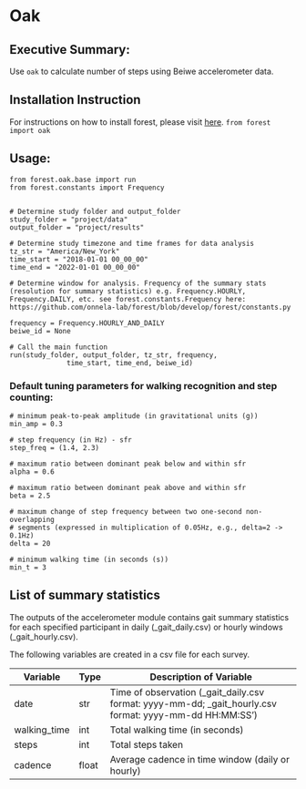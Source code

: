 # Oak

## Executive Summary: 
Use `oak` to calculate number of steps using Beiwe accelerometer data.

## Installation Instruction
For instructions on how to install forest, please visit [here](https://github.com/onnela-lab/forest). 
`from forest import oak`

## Usage:
```
from forest.oak.base import run
from forest.constants import Frequency


# Determine study folder and output_folder
study_folder = "project/data"
output_folder = "project/results"

# Determine study timezone and time frames for data analysis
tz_str = "America/New_York"
time_start = "2018-01-01 00_00_00"
time_end = "2022-01-01 00_00_00"

# Determine window for analysis. Frequency of the summary stats (resolution for summary statistics) e.g. Frequency.HOURLY, Frequency.DAILY, etc. see forest.constants.Frequency here: https://github.com/onnela-lab/forest/blob/develop/forest/constants.py

frequency = Frequency.HOURLY_AND_DAILY
beiwe_id = None

# Call the main function
run(study_folder, output_folder, tz_str, frequency,
              time_start, time_end, beiwe_id)
```
### Default tuning parameters for walking recognition and step counting:
```
# minimum peak-to-peak amplitude (in gravitational units (g))
min_amp = 0.3  

# step frequency (in Hz) - sfr
step_freq = (1.4, 2.3)

# maximum ratio between dominant peak below and within sfr
alpha = 0.6

# maximum ratio between dominant peak above and within sfr
beta = 2.5

# maximum change of step frequency between two one-second non-overlapping
# segments (expressed in multiplication of 0.05Hz, e.g., delta=2 -> 0.1Hz)
delta = 20

# minimum walking time (in seconds (s))
min_t = 3
```

## List of summary statistics

The outputs of the accelerometer module contains gait summary statistics for each specified participant in daily (_gait_daily.csv) or hourly windows (_gait_hourly.csv).

The following variables are created in a csv file for each survey.

|     Variable                          	|     Type     	|     Description of Variable                                                                                 	|
|---------------------------------------	|--------------	|-------------------------------------------------------------------------------------------------------------	|
|     date                   	|       str      	|     Time of observation (_gait_daily.csv format: yyyy-mm-dd; _gait_hourly.csv format: yyyy-mm-dd HH:MM:SS’)                                                  	|
|     walking_time               	|        int      	|    Total walking time (in seconds)                                	|
|     steps                             	|       int       	|   Total steps taken                                                   	|
|     cadence |        float      	|     Average cadence in time window (daily or hourly)                                                    	|
